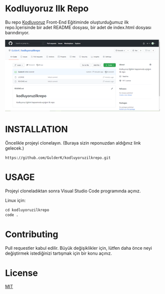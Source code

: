 # Kodluyoruz Ilk Repo
Bu repo [Kodluyoruz](https://www.kodluyoruz.org/) Front-End Eğitiminde oluşturduğumuz ilk repo.İçerisinde bir adet README dosyası, bir adet de index.html dosyası barındırıyor.

![proje](https://github.com/GulderK/kodluyoruzilkrepo/blob/main/figures/proje.png)


# INSTALLATION

Öncelikle projeyi clonelayın. (Buraya sizin reponuzdan aldığınız link gelecek.)

``` 
https://github.com/GulderK/kodluyoruzilkrepo.git
```

# USAGE

Projeyi cloneladıktan sonra Visual Studio Code programında açınız. 


Linux için:

``` 
cd kodluyoruzilkrepo
code .
```

# Contributing

Pull requestler kabul edilir. Büyük değişiklikler için, lütfen daha önce neyi değiştirmek istediğinizi tartışmak için bir konu açınız. 

# License

[MIT](https://github.com/git/git-scm.com/blob/main/MIT-LICENSE.txt)
